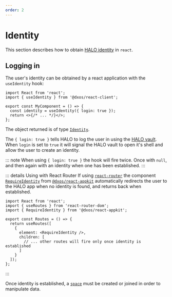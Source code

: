 ```yaml
---
order: 2
---
```


# Identity

This section describes how to obtain [HALO identity](../platform/halo) in `react`.

## Logging in

The user's identity can be obtained by a react application with the `useIdentity` hook:

```tsx file=./snippets/use-identity.tsx#L5-
import React from 'react';
import { useIdentity } from '@dxos/react-client';

export const MyComponent = () => {
  const identity = useIdentity({ login: true });
  return <>{/* ... */}</>;
};
```

The object returned is of type [`Identity`](/api/@dxos/client/interfaces/Identity).

The `{ login: true }` tells HALO to log the user in using the [HALO vault](../typescript/vault).
When `login` is set to `true` it will signal the HALO vault to open it's shell and allow the user to create an identity.

::: note
When using `{ login: true }` the hook will fire twice. Once with `null`, and then again with an identity when one has been established.
:::

::: details Using with React Router
If using [`react-router`](https://www.npmjs.com/package/react-router) the component [`RequireIdentity`]() from [`@dxos/react-appkit`]() automatically redirects the user to the HALO app when no identity is found, and returns back when established.

```tsx file=./snippets/require-identity.tsx#L5-
import React from 'react';
import { useRoutes } from 'react-router-dom';
import { RequireIdentity } from '@dxos/react-appkit';

export const Routes = () => {
  return useRoutes([
    {
      element: <RequireIdentity />,
      children: [
        // ... other routes will fire only once identity is established
      ]
    }
  ]);
};
```

:::

Once identity is established, a [`space`](spaces) must be created or joined in order to manipulate data.
